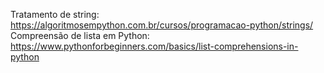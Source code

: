 Tratamento de string: https://algoritmosempython.com.br/cursos/programacao-python/strings/
Compreensão de lista em Python: https://www.pythonforbeginners.com/basics/list-comprehensions-in-python